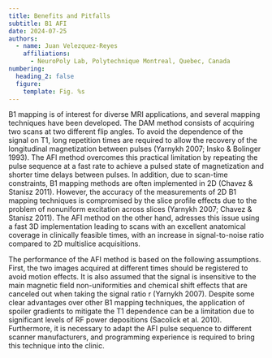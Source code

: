 ```yaml
---
title: Benefits and Pitfalls
subtitle: B1 AFI
date: 2024-07-25
authors:
  - name: Juan Velezquez-Reyes
    affiliations:
      - NeuroPoly Lab, Polytechnique Montreal, Quebec, Canada
numbering:
  heading_2: false
  figure:
    template: Fig. %s
---
```


B1 mapping is of interest for diverse MRI applications, and several mapping techniques have been developed. The DAM method consists of acquiring two scans at two different flip angles. To avoid the dependence of the signal on T1, long repetition times are required to allow the recovery of the longitudinal magnetization between pulses (Yarnykh 2007; Insko & Bolinger 1993). The AFI method overcomes this practical limitation by repeating the pulse sequence at a fast rate to achieve a pulsed state of magnetization and shorter time delays between pulses. In addition, due to scan-time constraints, B1 mapping methods are often implemented in 2D (Chavez & Stanisz 2011). However, the accuracy of the measurements of 2D B1 mapping techniques is compromised by the slice profile effects due to the problem of nonuniform excitation across slices (Yarnykh 2007; Chavez & Stanisz 2011). The AFI method on the other hand, adresses this issue using a fast 3D implementation leading to scans with an excellent anatomical coverage in clinically feasible times, with an increase in signal-to-noise ratio compared to 2D multislice acquisitions.

The performance of the AFI method is based on the following assumptions. First, the two images acquired at different times should be registered to avoid motion effects. It is also assumed that the signal is insensitive to the main magnetic field non-uniformities and chemical shift effects that are canceled out when taking the signal ratio r (Yarnykh 2007). Despite some clear advantages over other B1 mapping techniques, the application of spoiler gradients to mitigate the T1 dependence can be a limitation due to significant levels of RF power depositions (Sacolick et al. 2010). Furthermore, it is necessary to adapt the AFI pulse sequence to different scanner manufacturers, and programming experience is required to bring this technique into the clinic.